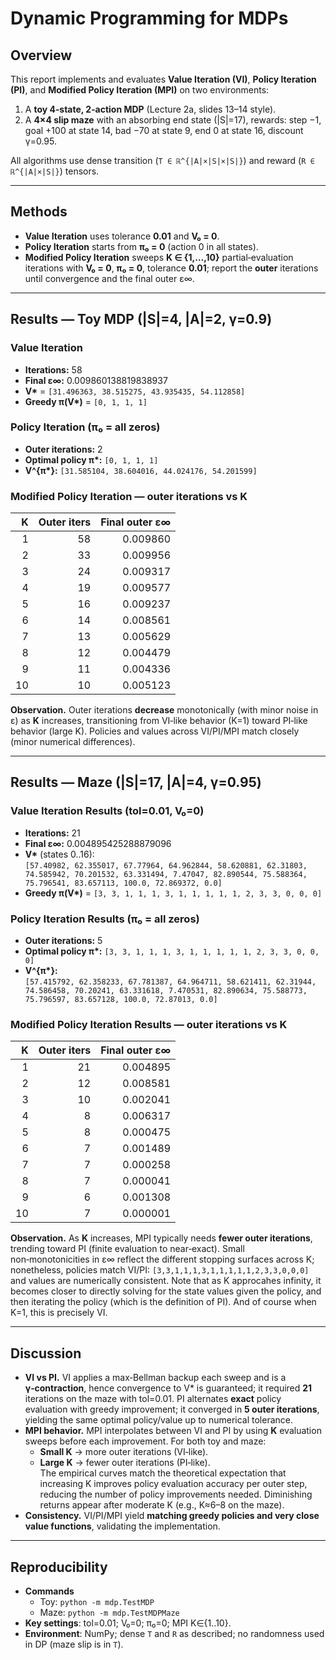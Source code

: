 
# Dynamic Programming for MDPs

## Overview

This report implements and evaluates **Value Iteration (VI)**, **Policy Iteration (PI)**, and **Modified Policy Iteration (MPI)** on two environments:

1. A **toy 4‑state, 2‑action MDP** (Lecture 2a, slides 13–14 style).
2. A **4×4 slip maze** with an absorbing end state (|S|=17), rewards: step −1, goal +100 at state 14, bad −70 at state 9, end 0 at state 16, discount γ=0.95.

All algorithms use dense transition (`T ∈ ℝ^{|A|×|S|×|S|}`) and reward (`R ∈ ℝ^{|A|×|S|}`) tensors.

---

## Methods

- **Value Iteration** uses tolerance **0.01** and **V₀ = 0**.
- **Policy Iteration** starts from **π₀ = 0** (action 0 in all states).
- **Modified Policy Iteration** sweeps **K ∈ {1,…,10}** partial‑evaluation iterations with **V₀ = 0**, **π₀ = 0**, tolerance **0.01**; report the **outer** iterations until convergence and the final outer ε∞.

---

## Results — Toy MDP (|S|=4, |A|=2, γ=0.9)

### Value Iteration

- **Iterations:** 58  
- **Final ε∞:** 0.009860138819838937  
- **V\*** = `[31.496363, 38.515275, 43.935435, 54.112858]`  
- **Greedy π(V\*)** = `[0, 1, 1, 1]`

### Policy Iteration (π₀ = all zeros)

- **Outer iterations:** 2  
- **Optimal policy π\*:** `[0, 1, 1, 1]`  
- **V^{π\*}:** `[31.585104, 38.604016, 44.024176, 54.201599]`

### Modified Policy Iteration — outer iterations vs K

| K | Outer iters | Final outer ε∞ |
|---:|------------:|----------------:|
| 1  | 58 | 0.009860 |
| 2  | 33 | 0.009956 |
| 3  | 24 | 0.009317 |
| 4  | 19 | 0.009577 |
| 5  | 16 | 0.009237 |
| 6  | 14 | 0.008561 |
| 7  | 13 | 0.005629 |
| 8  | 12 | 0.004479 |
| 9  | 11 | 0.004336 |
| 10 | 10 | 0.005123 |

**Observation.** Outer iterations **decrease** monotonically (with minor noise in ε) as **K** increases, transitioning from VI‑like behavior (K=1) toward PI‑like behavior (large K). Policies and values across VI/PI/MPI match closely (minor numerical differences).

---

## Results — Maze (|S|=17, |A|=4, γ=0.95)

### Value Iteration Results (tol=0.01, V₀=0)

- **Iterations:** 21  
- **Final ε∞:** 0.004895425288879096  
- **V\*** (states 0..16):  
`[57.40982, 62.355017, 67.77964, 64.962844, 58.620881, 62.31803, 74.585942, 70.201532, 63.331494, 7.47047, 82.890544, 75.588364, 75.796541, 83.657113, 100.0, 72.869372, 0.0]`  
- **Greedy π(V\*)** = `[3, 3, 1, 1, 1, 3, 1, 1, 1, 1, 1, 2, 3, 3, 0, 0, 0]`

### Policy Iteration Results (π₀ = all zeros)

- **Outer iterations:** 5  
- **Optimal policy π\*:** `[3, 3, 1, 1, 1, 3, 1, 1, 1, 1, 1, 2, 3, 3, 0, 0, 0]`  
- **V^{π\*}:**  
`[57.415792, 62.358233, 67.781387, 64.964711, 58.621411, 62.31944, 74.586458, 70.20241, 63.331618, 7.470531, 82.890634, 75.588773, 75.796597, 83.657128, 100.0, 72.87013, 0.0]`

### Modified Policy Iteration Results — outer iterations vs K

| K | Outer iters | Final outer ε∞ |
|---:|------------:|----------------:|
| 1  | 21 | 0.004895 |
| 2  | 12 | 0.008581 |
| 3  | 10 | 0.002041 |
| 4  | 8  | 0.006317 |
| 5  | 8  | 0.000475 |
| 6  | 7  | 0.001489 |
| 7  | 7  | 0.000258 |
| 8  | 7  | 0.000041 |
| 9  | 6  | 0.001308 |
| 10 | 7  | 0.000001 |

**Observation.** As **K** increases, MPI typically needs **fewer outer iterations**, trending toward PI (finite evaluation to near‑exact). Small non‑monotonicities in ε∞ reflect the different stopping surfaces across K; nonetheless, policies match VI/PI: `[3,3,1,1,1,3,1,1,1,1,1,2,3,3,0,0,0]` and values are numerically consistent. Note that as K approcahes infinity, it becomes closer to directly solving for the state values given the policy, and then iterating the policy (which is the definition of PI). And of course when K=1, this is precisely VI.

---

## Discussion

- **VI vs PI.** VI applies a max‑Bellman backup each sweep and is a **γ‑contraction**, hence convergence to V\* is guaranteed; it required **21** iterations on the maze with tol=0.01. PI alternates **exact** policy evaluation with greedy improvement; it converged in **5 outer iterations**, yielding the same optimal policy/value up to numerical tolerance.
- **MPI behavior.** MPI interpolates between VI and PI by using **K** evaluation sweeps before each improvement. For both toy and maze:
  - **Small K** → more outer iterations (VI‑like).  
  - **Large K** → fewer outer iterations (PI‑like).  
  The empirical curves match the theoretical expectation that increasing K improves policy evaluation accuracy per outer step, reducing the number of policy improvements needed. Diminishing returns appear after moderate K (e.g., K≈6–8 on the maze).
- **Consistency.** VI/PI/MPI yield **matching greedy policies and very close value functions**, validating the implementation.

---

## Reproducibility

- **Commands**
  - Toy: `python -m mdp.TestMDP`
  - Maze: `python -m mdp.TestMDPMaze`
- **Key settings**: tol=0.01; V₀=0; π₀=0; MPI K∈{1..10}.  
- **Environment**: NumPy; dense `T` and `R` as described; no randomness used in DP (maze slip is in `T`).

